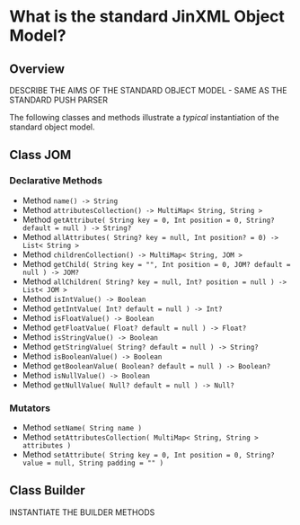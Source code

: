 # What is the standard JinXML Object Model?

## Overview

DESCRIBE THE AIMS OF THE STANDARD OBJECT MODEL - SAME AS THE STANDARD PUSH PARSER

The following classes and methods illustrate a _typical_ instantiation of the standard object model.

## Class JOM

### Declarative Methods

* Method ```name() -> String```
* Method ```attributesCollection() -> MultiMap< String, String >```
* Method ```getAttribute( String key = 0, Int position = 0, String? default = null ) -> String?```
* Method ```allAttributes( String? key = null, Int position? = 0) -> List< String >```
* Method ```childrenCollection() -> MultiMap< String, JOM >```
* Method ```getChild( String key = "", Int position = 0, JOM? default = null ) -> JOM?```
* Method ```allChildren( String? key = null, Int? position = null ) -> List< JOM >```
* Method ```isIntValue() -> Boolean```
* Method ```getIntValue( Int? default = null ) -> Int?```
* Method ```isFloatValue() -> Boolean```
* Method ```getFloatValue( Float? default = null ) -> Float?```
* Method ```isStringValue() -> Boolean```
* Method ```getStringValue( String? default = null ) -> String?```
* Method ```isBooleanValue() -> Boolean```
* Method ```getBooleanValue( Boolean? default = null ) -> Boolean?```
* Method ```isNullValue() -> Boolean```
* Method ```getNullValue( Null? default = null ) -> Null?```

### Mutators 

* Method ```setName( String name )```
* Method ```setAttributesCollection( MultiMap< String, String > attributes )```
* Method ```setAttribute( String key = 0, Int position = 0, String? value = null, String padding = "" )```

## Class Builder

INSTANTIATE THE BUILDER METHODS
